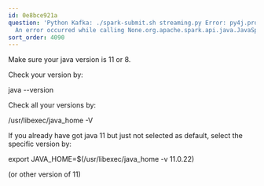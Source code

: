 ```yaml
---
id: 0e8bce921a
question: 'Python Kafka: ./spark-submit.sh streaming.py Error: py4j.protocol.Py4JJavaError:
  An error occurred while calling None.org.apache.spark.api.java.JavaSparkContext.'
sort_order: 4090
---
```


Make sure your java version is 11 or 8.

Check your version by:

java --version

Check all your versions by:

/usr/libexec/java_home -V

If you already have got java 11 but just not selected as default, select the specific version by:

export JAVA_HOME=$(/usr/libexec/java_home -v 11.0.22)

(or other version of 11)

